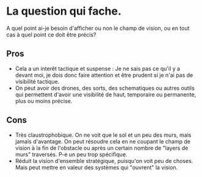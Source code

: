 
# La question qui fache.
A quel point ai-je besoin d'afficher ou non le champ de vision, ou en tout cas à quel point ce doit être précis?  

## Pros
- Cela a un interêt tactique et suspense : Je ne sais pas ce qu'il y a devant moi, je dois donc faire attention et être prudent si je n'ai pas de visibilité tactique.  
- On peut avoir des drones, des sorts, des schematiques ou autres outils qui permettent d'avoir une visibilité de haut, temporaire ou permanente, plus ou moins précise.  

## Cons
- Très claustrophobique. On ne voit que le sol et un peu des murs, mais jamais d'avantage. On peut résoudre cela en ne coupant le champ de vision à la fin de l'obstacle ou après un certain nombre de "layers de murs" traversés. P-e un peu trop spécifique.  
- Réduit la vision d'ensemble stratégique, puisqu'on voit peu de choses. Mais peut mettre en valeur des systèmes qui "ouvrent" la vision.  

